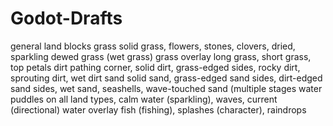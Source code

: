 # Godot-Drafts

general land blocks
          grass
                 solid grass, flowers, stones, clovers, dried, sparkling dewed grass (wet grass)
          grass overlay
                 long grass, short grass, top petals
          dirt pathing
                 corner, solid dirt, grass-edged sides, rocky dirt, sprouting dirt, wet dirt
          sand
                 solid sand, grass-edged sand sides, dirt-edged sand sides, wet sand, seashells, wave-touched sand (multiple stages
          water
                 puddles on all land types, calm water (sparkling), waves, current (directional)
          water overlay
                  fish (fishing), splashes (character), raindrops
